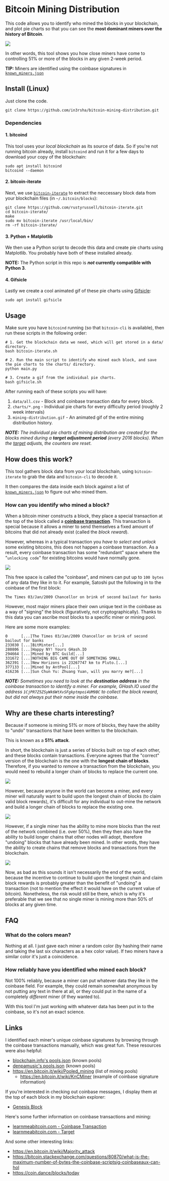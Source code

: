 # Bitcoin Mining Distribution

This code allows you to identify who mined the blocks in your blockchain, and plot pie charts so that you can see the **most dominant miners over the history of Bitcoin**.

![](images/example_chart.png)

In other words, this tool shows you how close miners have come to controlling 51% or more of the blocks in any given 2-week period.

**TIP:** Miners are identified using the coinbase signatures in [`known_miners.json`](known_miners.json)

## Install (Linux)

Just clone the code.

```
git clone https://github.com/in3rsha/bitcoin-mining-distribution.git
```

### Dependencies

#### 1. bitcoind

This tool uses your _local blockchain_ as its source of data. So if you're not running bitcoin already, install `bitcoind` and run it for a few days to download your copy of the blockchain:

```
sudo apt install bitcoind
bitcoind --daemon
```

#### 2. bitcoin-iterate

Next, we use [`bitcoin-iterate`](https://github.com/rustyrussell/bitcoin-iterate) to extract the neccessary block data from your blockchain files (in `~/.bitcoin/blocks`):

```
git clone https://github.com/rustyrussell/bitcoin-iterate.git
cd bitcoin-iterate/
make
sudo mv bitcoin-iterate /usr/local/bin/
rm -rf bitcoin-iterate/
```

#### 3. Python + Matplotlib

We then use a Python script to decode this data and create pie charts using Matplotlib. You probably have both of these installed already.

**NOTE:** The Python script in this repo is **_not_ currently compatible with Python 3**.

#### 4. Gifsicle

Lastly we create a cool animated gif of these pie charts using [Gifsicle](https://www.lcdf.org/gifsicle/):

```
sudo apt install gifsicle
```

## Usage

Make sure you have `bitcoind` running (so that `bitcoin-cli` is available), then run these scripts in the following order:

```
# 1. Get the blockchain data we need, which will get stored in a data/ directory.
bash bitcoin-iterate.sh

# 2. Run the main script to identify who mined each block, and save the pie charts to the charts/ directory.
python main.py

# 3. Create a gif from the individual pie charts.
bash gifsicle.sh
```

After running each of these scripts you will have:

1. `data/all.csv` - Block and coinbase transaction data for every block.
2. `charts/*.png` - Individual pie charts for every difficulty period (roughly 2 week intervals)
3. `mining-distribution.gif` - An animated gif of the entire mining distribution history.

_**NOTE:** The individual pie charts of mining distribution are created for the blocks mined during a **target adjustment period** (every 2016 blocks). When the [target](https://learnmeabitcoin.com/glossary/target) adjusts, the counters are reset._

## How does this work?

This tool gathers block data from your local blockchain, using `bitcoin-iterate` to grab the data and `bitcoin-cli` to decode it.

It then compares the data inside each block against a list of [`known_miners.json`](known_miners.json) to figure out who mined them.

### How can you identify who mined a block?

When a bitcoin miner constructs a block, they place a special transaction at the top of the block called a [**coinbase transaction**](https://learnmeabitcoin.com/glossary/coinbase-transaction). This transaction is special because it allows a miner to send themselves a fixed amount of bitcoins that did not already exist (called the _block reward_).

However, whereas in a typical transaction you _have to select and unlock_ some existing bitcoins, this does not happen a coinbase transaction. As a result, every coinbase transaction has some "redundant" space where the "`unlocking code`" for existing bitcoins would have normally gone.

![](images/coinbase.png)

This free space is called the "coinbase", and miners can put up to `100 bytes` of any data they like in to it. For example, Satoshi put the following in to the coinbase of the first block:

```
The Times 03/Jan/2009 Chancellor on brink of second bailout for banks
```

However, most major miners place their own unique text in the coinbase as a way of "signing" the block (figuratively, not cryptographically). Thanks to this data you can ascribe most blocks to a specific miner or mining pool.

Here are some more examples:

```
0      [...]The Times 03/Jan/2009 Chancellor on brink of second bailout for banks
233030 [...]BitMinter[...]
280806 [...]Happy NY! Yours GHash.IO
294664 [...]Mined by BTC Guild[...]
331672 [...]NOTHING BIG CAME OUT OF SOMETHING SMALL
362391 [...]New Horizons is 23267747 km to Pluto.[...]
377133 [...]Mined by AntPool[...]
416236 [...]Sun Chun Yu: Zhuang Yuan, will you marry me?[...]
```

_**NOTE:** Sometimes you need to look at the **destination address** in the coinbase transaction to identify a miner. For example, GHash.IO used the address `1CjPR7Z5ZSyWk6WtXvSFgkptmpoi4UM9BC` to collect the block reward, but did not always put their name inside the coinbase._

## Why are these charts interesting?

Because if someone is mining 51% or more of blocks, they have the ability to "undo" transactions that have been written to the blockchain.

This is known as a **51% attack**.

In short, the blockchain is just a series of blocks built on top of each other, and these blocks contain transactions. Everyone agrees that the "correct" version of the blockchain is the one with the **longest chain of blocks**. Therefore, if you wanted to _remove_ a transaction from the blockchain, you would need to rebuild a longer chain of blocks to replace the current one.

![](images/51_attack_1.png)

However, because anyone in the world can become a miner, and every miner will naturally want to build upon the longest chain of blocks (to claim valid block rewards), it's difficult for any individual to out-mine the network and build a longer chain of blocks to replace the existing one.

![](images/51_attack_2.png)

However, if a single miner has the ability to mine more blocks than the rest of the network combined (i.e. over 50%), then they then also have the ability to build longer chains that other nodes will adopt, therefore "undoing" blocks that have already been mined. In other words, they have the ability to create chains that remove blocks and transactions from the blockchain.

![](images/51_attack_3.png)

Now, as bad as this sounds it isn't necessarily the end of the world, because the incentive to continue to build upon the longest chain and claim block rewards is probably greater than the benefit of "undoing" a transaction (not to mention the effect it would have on the current value of bitcoin). Nonetheless, the risk would still be there, which is why it's preferable that we see that no single miner is mining more than 50% of blocks at any given time.

## FAQ

### What do the colors mean?

Nothing at all. I just gave each miner a random color (by hashing their name and taking the last six characters as a hex color value). If two miners have a similar color it's just a coincidence.

### How reliably have you identified who mined each block?

Not 100% reliably, because a miner can put whatever data they like in the coinbase field. For example, they could remain somewhat anonymous by not putting any text in there at all, or they could put in the name of a completely _different_ miner (if they wanted to).

With this tool I'm just working with whatever data has been put in to the coinbase, so it's not an exact science.

## Links

I identified each miner's unique coinbase signatures by browsing through the coinbase transactions manually, which was great fun. These resources were also helpful:

* [blockchain.info's pools.json](https://raw.githubusercontent.com/blockchain/Blockchain-Known-Pools/master/pools.json) (known pools)
* [denpamusic's pools.json](https://gist.github.com/denpamusic/e90929485be3282ce0aebd4f2fd1f709) (known pools)
* <https://en.bitcoin.it/wiki/Pooled_mining> (list of mining pools)
  * <https://en.bitcoin.it/wiki/KnCMiner> (example of coinbase signature information)

If you're interested in checking out coinbase messages, I display them at the top of each block in my blockchain explorer:

* [Genesis Block](https://learnmeabitcoin.com/browser/block/000000000019d6689c085ae165831e934ff763ae46a2a6c172b3f1b60a8ce26f)

Here's some further information on coinbase transactions and mining:

* [learnmeabitcoin.com - Coinbase Transaction](https://learnmeabitcoin.com/glossary/coinbase-transaction)
* [learnmeabitcoin.com - Target](https://learnmeabitcoin.com/glossary/target)

And some other interesting links:

* <https://en.bitcoin.it/wiki/Majority_attack>
* <https://bitcoin.stackexchange.com/questions/80870/what-is-the-maximum-number-of-bytes-the-coinbase-scriptsig-coinbaseaux-can-hol>
* <https://coin.dance/blocks/today>
